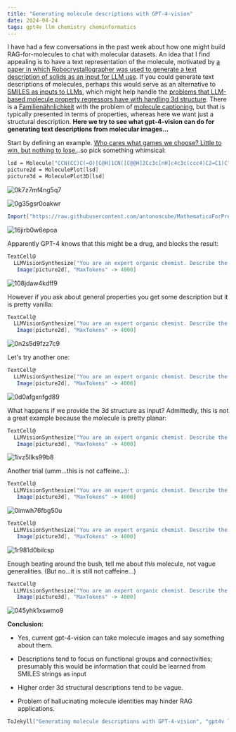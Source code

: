 ```yaml
---
title: "Generating molecule descriptions with GPT-4-vision"
date: 2024-04-24
tags: gpt4v llm chemistry cheminformatics
---
```


I have had a few conversations in the past week about how one might build RAG-for-molecules to chat with molecular datasets.  An idea that I find appealing is to have a text representation of the molecule, motivated by [a paper in which Robocrystallographer was used to generate a text description of solids as an input for LLM use](http://arxiv.org/abs/2310.14029).   If you could generate text descriptions of molecules, perhaps this would serve as an alternative to [SMILES as inputs to LLMs](https://www.nature.com/articles/s42256-023-00788-1), which might help handle the [problems that LLM-based molecule property regressors have with handling 3d structure](https://arxiv.org/abs/2403.05075). There is a [Familienähnlichkeit](https://en.wikipedia.org/wiki/Family_resemblance) with the problem of [molecule captioning](http://arxiv.org/abs/2306.06615), but that is typically presented in terms of properties, whereas here we want just a structural description.  **Here we try to see what gpt-4-vision can do for generating text descriptions from molecular images...**

Start by defining an example.  [Who cares what games we choose? Little to win, but nothing to lose.](https://en.wikipedia.org/wiki/Incense_and_Peppermints)..so pick something whimsical:   

```mathematica
lsd = Molecule["CCN(CC)C(=O)[C@H]1CN([C@@H]2Cc3c[nH]c4c3c(ccc4)C2=C1)C"];
picture2d = MoleculePlot[lsd]
picture3d = MoleculePlot3D[lsd]
```

![0k7z7mf4ng5q7](/blog/images/2024/4/24/0k7z7mf4ng5q7.png)

![0g35gsr0oakwr](/blog/images/2024/4/24/0g35gsr0oakwr.png)

```mathematica
Import["https://raw.githubusercontent.com/antononcube/MathematicaForPrediction/master/Misc/LLMVision.m"];

```

![16jirb0w6epoa](/blog/images/2024/4/24/16jirb0w6epoa.png)

Apparently GPT-4 knows that this might be a drug, and blocks the result:

```mathematica
TextCell@
  LLMVisionSynthesize["You are an expert organic chemist. Describe the molecule in this image:", 
   Image[picture2d], "MaxTokens" -> 4000]
```

![108jdaw4kdff9](/blog/images/2024/4/24/108jdaw4kdff9.png)

However if you ask about general properties you get some description but it is pretty vanilla: 

```mathematica
TextCell@
  LLMVisionSynthesize["You are an expert organic chemist. Describe the structural properties of the molecule in this image and other aspects that would be useful in describining its bonding and properties:", 
   Image[picture2d], "MaxTokens" -> 4000]
```

![0n2s5d9fzz7c9](/blog/images/2024/4/24/0n2s5d9fzz7c9.png)

Let's try another one: 

```mathematica
TextCell@
  LLMVisionSynthesize["You are an expert organic chemist. Describe the 2d and 3d structural properties of the molecule in this image, which might be useful to compare or contrast it to other molecules:", 
   Image[picture2d], "MaxTokens" -> 4000]
```

![0d0afgxnfgd89](/blog/images/2024/4/24/0d0afgxnfgd89.png)

What happens if we provide the 3d structure as input? Admittedly, this is not a great example because the molecule is pretty planar:

```mathematica
TextCell@
  LLMVisionSynthesize["You are an expert organic chemist. Describe the structural properties of the molecule in this image, in particular its three dimensional geometric properties: ", 
   Image[picture3d], "MaxTokens" -> 4000]
```

![1ivz5llks99b8](/blog/images/2024/4/24/1ivz5llks99b8.png)

Another trial (umm...this is not caffeine...):

```mathematica
TextCell@
  LLMVisionSynthesize["You are an expert organic chemist. Describe the 2d and 3d structural properties of the molecule in this image, which might be useful to compare or contrast it to other molecules:", 
   Image[picture3d], "MaxTokens" -> 4000]
```

![0imwh76fbg50u](/blog/images/2024/4/24/0imwh76fbg50u.png)

```mathematica
TextCell@
  LLMVisionSynthesize["You are an expert organic chemist. Describe the 3d structural properties of the molecule in this image, especially those which may not be evident simply based on the functional groups that are present or 2d connectivity.", 
   Image[picture3d], "MaxTokens" -> 4000]
```

![1r981d0bilcsp](/blog/images/2024/4/24/1r981d0bilcsp.png)

Enough beating around the bush, tell me about *this* molecule, not vague generalities.  (But no...it is still not caffeine...)

```mathematica
TextCell@
  LLMVisionSynthesize["You are an expert organic chemist. Describe the 3d structural properties of the molecule in this image, especially those which may not be evident simply based on the functional groups that are present or 2d connectivity. Do not speak in generalities, but describe only specific attributes of the molecule in this image:", 
   Image[picture3d], "MaxTokens" -> 4000]
```

![045yhk1xswmo9](/blog/images/2024/4/24/045yhk1xswmo9.png)

**Conclusion:**  

- Yes, current gpt-4-vision can take molecule images and say something about them.

- Descriptions tend to focus on functional groups and connectivities; presumably this would be information that could be learned from SMILES strings as input

- Higher order 3d structural descriptions tend to be vague.

- Problem of hallucinating molecule identities may hinder RAG applications.

```mathematica
ToJekyll["Generating molecule descriptions with GPT-4-vision", "gpt4v llm chemistry cheminformatics"]
```
